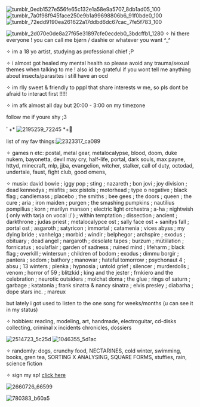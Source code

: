 ![tumblr_0edb1527e556fe65c132e1a58e9a5707_8db1ad05_100](https://github.com/user-attachments/assets/18d1a2cb-4340-48d0-afd6-d186d971eb71)
 ![tumblr_7a0f98f945face250e9b1a99698806b6_91f0bde0_100](https://github.com/user-attachments/assets/dc909844-493e-444c-9ffb-42bc27fa7773)
![tumblr_72edd9190ea261622a17ddbd6dc67cac_7fe5f783_100](https://github.com/user-attachments/assets/9b10d97f-4f1c-42f2-a9cf-700a18814e5b)

![tumblr_2d070e0de8a27f65e31897cfe0ecdeb0_3bdcffb1_1280](https://github.com/user-attachments/assets/49318721-3e61-4548-b1cc-07787425c602)
 ✧   hi there everyone ! you can call  me bjørn / dashie or whatever you want ^_^
 
✧ im a 18 yo artist, studying as professional chief ;P

✧ i almost got healed my mental health so please avoid any trauma/sexual themes when talking to me ! also id be grateful if you wont tell me anything about insects/parasites i still have an ocd 

✧ im rlly sweet & friendly to pppl that share interests w me, so pls dont be afraid          to interact first !!!!! 

✧ im afk almost all day 
but 20:00 - 3:00 on my timezone 

follow me if youre shy ;3

 ﾟ+*   ![2195259_72245](https://github.com/user-attachments/assets/e0eb95e0-f92f-45fb-aa97-f409f6e64e2a)  *+ﾟ 


list of my fav things:![2323317_ca089](https://github.com/user-attachments/assets/f41f307b-f29a-4957-9569-aa35ab6957f3)


✧ games n etc:
postal, metal gear, metalocalypse, blood, doom, duke nukem, bayonetta, devil may cry, half-life, portal, dark souls, max payne, httyd, minecraft, mlp, jjba, evangelion, witcher, stalker, call of duty, octodad, undertale, faust, fight club, good omens, 



✧ musix: david bowie ; iggy pop ; sting ; nazareth ; bon jovi ; joy division ; dead kennedys ; misfits ; sex pistols ; motorhead ; type o negative ; black flag ; candlemass ; placebo ; the smiths ; bee gees ; the doors ; queen ; the cure ; aria ; iron maiden ; purgen ; the smashing pumpkins ; nautilius pompilius ; korn ; marilyn manson ; electric light orchestra ; a-ha ; nightwish  ( only with tarja on vocal :/ ) ; within temptation ; dissection ; ancient ; darkthrone ; judas priest ; metalocalypce ost ;  sally face ost + sanitys fall ; portal ost ; asgaroth ; satyricon ; immortal ; catamenia ; vices abyss ; my dying bride ; vanhelga ; morbid ; windir ; belphegor ; archspire ; exodus ; obituary ; dead angel ; nargaroth ; desolate tapes ; burzum ; mütiilation ; fornicatus ; soulaflair ; garden of sadness ; ruined mind ; lifeharm ; black flag ; overkill ; wintersun ; children of bodom ; exodus ; dimmu borgir ; pantera ; sodom ; bathory ; manowar ; hateful tomorrow ; psychonaut 4 ; absu ; 13 winters ; plenka ; hypnosia ; untold grief ; silencer ; murderdolls ; venom ; horror of 59 ; blitzkid ; king and the jester ; frnkiero and the celebration ; neurotic outsiders ; molchat doma ; the glue ; rings of saturn ; garbage ; katatonia ; frank sinatra & nancy sinatra ; elvis presley ; diabarha ; dope stars inc. ; mareux 
 

but lately i got used to listen to the one song for weeks/months (u can see it in my status) 

✧ hobbies: reading, modeling, art, handmade, electroguitar, cd-disks collecting, criminal  x incidents chronicles, dossiers

![2514723_5c25d](https://github.com/user-attachments/assets/e83951a2-9636-4897-8f53-bed5a769f2d6)  ![1046355_5d1ac](https://github.com/user-attachments/assets/3f6f0ec0-0b52-4d51-96d6-c91a25e8545b)


✧ randomly: 
dogs, crunchy food, NECTARINES, cold winter, swimming, books, gren tea, SORTING X ANALYSING, SQUARE FORMS, stuffies, rain, science fiction

✧ sign my sp! [click here](https://bjornlarsen.straw.page) 

![2660726_66599](https://github.com/user-attachments/assets/1e1fa973-8b4b-4287-a600-4574ac9364d2)


![780383_b60a5](https://github.com/user-attachments/assets/0295de0e-52d9-495f-917d-88d9baaf7cf7)


